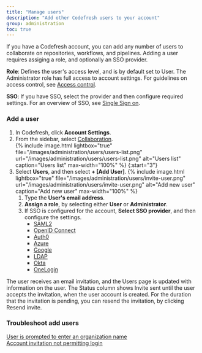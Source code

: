 ```yaml
---
title: "Manage users"
description: "Add other Codefresh users to your account"
group: administration
toc: true
---
```


If you have a Codefresh account, you can add any number of users to collaborate on repositories, workflows, and pipelines. Adding a user requires assiging a role, and optionally an SSO provider. 

**Role**: Defines the user's access level, and is by default set to User. The Administrator role has full access to account settings. 
For guidelines on access control, see [Access control]({{site.baseurl}}/docs/administration/access-control/).  

**SSO**: If you have SSO, select the provider and then configure required settings. For an overview of SSO, see [Single Sign on]({{site.baseurl}}/docs/administration/single-sign-on/).

### Add a user  
1. In Codefresh, click **Account Settings**.
1. From the sidebar, select [Collaboration]((https://g.codefresh.io/2.0/account-settings/users){:target="\_blank"}).  
   {% include
   image.html
   lightbox="true"
   file="/images/administration/users/users-list.png"
   url="/images/administration/users/users-list.png"
   alt="Users list"
   caption="Users list"
   max-width="100%"
   %}
{:start="3"} 
1. Select **Users**, and then select **+ [Add User]**.
   {% include 
   image.html 
   lightbox="true" 
   file="/images/administration/users/invite-user.png" 
   url="/images/administration/users/invite-user.png" 
   alt="Add new user" 
   caption="Add new user"
   max-width="100%" 
   %}
    1. Type the **User's email address**.  
    1. **Assign a role**, by selecting either **User** or **Administrator**.  
    1. If SSO is configured for the account, **Select SSO provider**, and then configure the settings.  
       * [SAML2]({{site.baseurl}}/docs/administration/single-sign-on/sso-setup-saml2.md) 
       * [OpenID Connect]({{site.baseurl}}/docs/administration/single-sign-on/sso-setup-oauth2.md) 
       * [Auth0]({{site.baseurl}}/docs/administration/single-sign-on/sso-auth0.md) 
       * [Azure]({{site.baseurl}}/docs/administration/single-sign-on/sso-azure.md)  
       * [Google]({{site.baseurl}}/docs/administration/single-sign-on/sso-google.md)
       * [LDAP]({{site.baseurl}}/docs/administration/single-sign-on/sso-ldap.md)
       * [Okta]({{site.baseurl}}/docs/administration/single-sign-on/sso-okta.md)
       * [OneLogin]({{site.baseurl}}/docs/administration/single-sign-on/sso-onelogin.md)


The user receives an email invitation, and the Users page is updated with information on the user. 
The Status column shows Invite sent until the user accepts the invitation, when the user account is created. For the duration that the invitation is pending, you can resend the invitation, by clicking Resend invite.

### Troubleshoot add users
[User is prompted to enter an organization name](https://support.codefresh.io/hc/en-us/articles/360020177959-User-is-prompted-to-enter-an-organization-name)  
[Account invitation not permitting login](https://support.codefresh.io/hc/en-us/articles/360015251000-Account-invitation-not-permitting-login)

